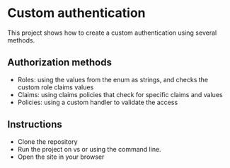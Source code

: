 ﻿# Custom authentication

This project shows how to create a custom authentication using several methods.

## Authorization methods ##

- Roles: using the values from the enum as strings, and checks the custom role claims values
- Claims: using claims policies that check for specific claims and values
- Policies: using a custom handler to validate the access

## Instructions ##

- Clone the repository
- Run the project on vs or using the command line.
- Open the site in your browser